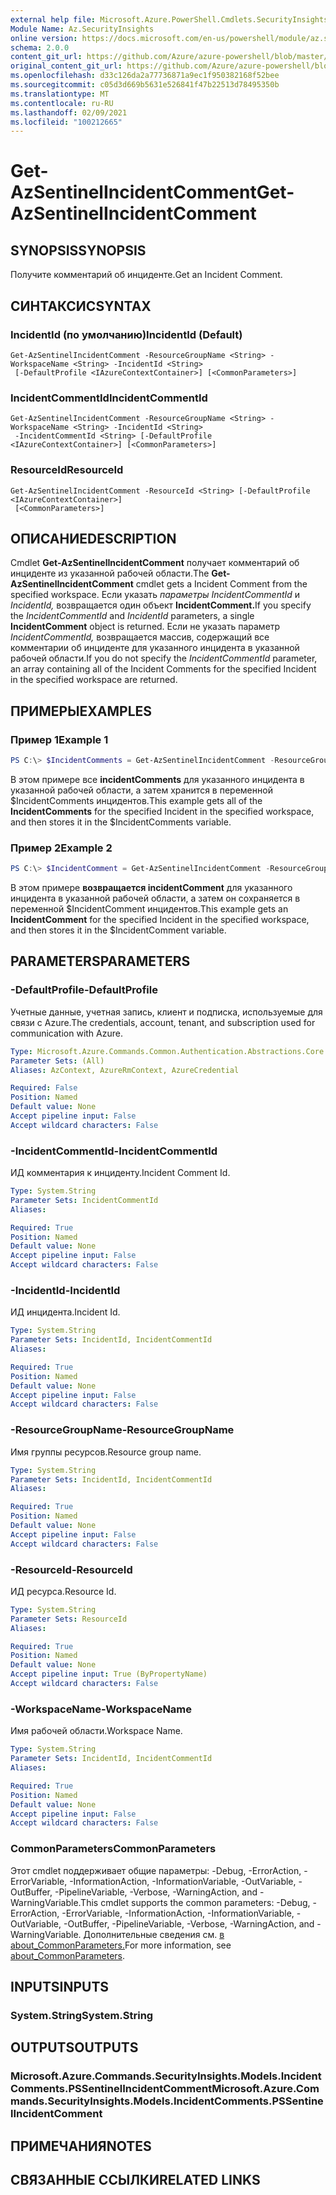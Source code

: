 ```yaml
---
external help file: Microsoft.Azure.PowerShell.Cmdlets.SecurityInsights.dll-Help.xml
Module Name: Az.SecurityInsights
online version: https://docs.microsoft.com/en-us/powershell/module/az.securityinsights/get-azsentinelincidentcomment
schema: 2.0.0
content_git_url: https://github.com/Azure/azure-powershell/blob/master/src/SecurityInsights/SecurityInsights/help/Get-AzSentinelIncidentComment.md
original_content_git_url: https://github.com/Azure/azure-powershell/blob/master/src/SecurityInsights/SecurityInsights/help/Get-AzSentinelIncidentComment.md
ms.openlocfilehash: d33c126da2a77736871a9ec1f950382168f52bee
ms.sourcegitcommit: c05d3d669b5631e526841f47b22513d78495350b
ms.translationtype: MT
ms.contentlocale: ru-RU
ms.lasthandoff: 02/09/2021
ms.locfileid: "100212665"
---
```

# <span data-ttu-id="9e3b3-101">Get-AzSentinelIncidentComment</span><span class="sxs-lookup"><span data-stu-id="9e3b3-101">Get-AzSentinelIncidentComment</span></span>

## <span data-ttu-id="9e3b3-102">SYNOPSIS</span><span class="sxs-lookup"><span data-stu-id="9e3b3-102">SYNOPSIS</span></span>
<span data-ttu-id="9e3b3-103">Получите комментарий об инциденте.</span><span class="sxs-lookup"><span data-stu-id="9e3b3-103">Get an Incident Comment.</span></span>

## <span data-ttu-id="9e3b3-104">СИНТАКСИС</span><span class="sxs-lookup"><span data-stu-id="9e3b3-104">SYNTAX</span></span>

### <span data-ttu-id="9e3b3-105">IncidentId (по умолчанию)</span><span class="sxs-lookup"><span data-stu-id="9e3b3-105">IncidentId (Default)</span></span>
```
Get-AzSentinelIncidentComment -ResourceGroupName <String> -WorkspaceName <String> -IncidentId <String>
 [-DefaultProfile <IAzureContextContainer>] [<CommonParameters>]
```

### <span data-ttu-id="9e3b3-106">IncidentCommentId</span><span class="sxs-lookup"><span data-stu-id="9e3b3-106">IncidentCommentId</span></span>
```
Get-AzSentinelIncidentComment -ResourceGroupName <String> -WorkspaceName <String> -IncidentId <String>
 -IncidentCommentId <String> [-DefaultProfile <IAzureContextContainer>] [<CommonParameters>]
```

### <span data-ttu-id="9e3b3-107">ResourceId</span><span class="sxs-lookup"><span data-stu-id="9e3b3-107">ResourceId</span></span>
```
Get-AzSentinelIncidentComment -ResourceId <String> [-DefaultProfile <IAzureContextContainer>]
 [<CommonParameters>]
```

## <span data-ttu-id="9e3b3-108">ОПИСАНИЕ</span><span class="sxs-lookup"><span data-stu-id="9e3b3-108">DESCRIPTION</span></span>
<span data-ttu-id="9e3b3-109">Cmdlet **Get-AzSentinelIncidentComment** получает комментарий об инциденте из указанной рабочей области.</span><span class="sxs-lookup"><span data-stu-id="9e3b3-109">The **Get-AzSentinelIncidentComment** cmdlet gets a Incident Comment from the specified workspace.</span></span>
<span data-ttu-id="9e3b3-110">Если указать *параметры IncidentCommentId* и *IncidentId,* возвращается один объект **IncidentComment.**</span><span class="sxs-lookup"><span data-stu-id="9e3b3-110">If you specify the *IncidentCommentId* and *IncidentId* parameters, a single **IncidentComment** object is returned.</span></span>
<span data-ttu-id="9e3b3-111">Если не указать параметр *IncidentCommentId,* возвращается массив, содержащий все комментарии об инциденте для указанного инцидента в указанной рабочей области.</span><span class="sxs-lookup"><span data-stu-id="9e3b3-111">If you do not specify the *IncidentCommentId* parameter, an array containing all of the Incident Comments for the specified Incident in the specified workspace are returned.</span></span>

## <span data-ttu-id="9e3b3-112">ПРИМЕРЫ</span><span class="sxs-lookup"><span data-stu-id="9e3b3-112">EXAMPLES</span></span>

### <span data-ttu-id="9e3b3-113">Пример 1</span><span class="sxs-lookup"><span data-stu-id="9e3b3-113">Example 1</span></span>
```powershell
PS C:\> $IncidentComments = Get-AzSentinelIncidentComment -ResourceGroupName "MyResourceGroup" -WorkspaceName "MyWorkspaceName" -IncidentId "MyIncidentId"
```

<span data-ttu-id="9e3b3-114">В этом примере все **incidentComments** для указанного инцидента в указанной рабочей области, а затем хранится в переменной $IncidentComments инцидентов.</span><span class="sxs-lookup"><span data-stu-id="9e3b3-114">This example gets all of the **IncidentComments** for the specified Incident in the specified workspace, and then stores it in the $IncidentComments variable.</span></span>

### <span data-ttu-id="9e3b3-115">Пример 2</span><span class="sxs-lookup"><span data-stu-id="9e3b3-115">Example 2</span></span>
```powershell
PS C:\> $IncidentComment = Get-AzSentinelIncidentComment -ResourceGroupName "MyResourceGroup" -WorkspaceName "MyWorkspaceName" -IncidentId "MyIncidentId" -IncidentCommentId "MyIncidentCommentId"
```

<span data-ttu-id="9e3b3-116">В этом примере **возвращается incidentComment** для указанного инцидента в указанной рабочей области, а затем он сохраняется в переменной $IncidentComment инцидентов.</span><span class="sxs-lookup"><span data-stu-id="9e3b3-116">This example gets an **IncidentComment** for the specified Incident in the specified workspace, and then stores it in the $IncidentComment variable.</span></span>

## <span data-ttu-id="9e3b3-117">PARAMETERS</span><span class="sxs-lookup"><span data-stu-id="9e3b3-117">PARAMETERS</span></span>

### <span data-ttu-id="9e3b3-118">-DefaultProfile</span><span class="sxs-lookup"><span data-stu-id="9e3b3-118">-DefaultProfile</span></span>
<span data-ttu-id="9e3b3-119">Учетные данные, учетная запись, клиент и подписка, используемые для связи с Azure.</span><span class="sxs-lookup"><span data-stu-id="9e3b3-119">The credentials, account, tenant, and subscription used for communication with Azure.</span></span>

```yaml
Type: Microsoft.Azure.Commands.Common.Authentication.Abstractions.Core.IAzureContextContainer
Parameter Sets: (All)
Aliases: AzContext, AzureRmContext, AzureCredential

Required: False
Position: Named
Default value: None
Accept pipeline input: False
Accept wildcard characters: False
```

### <span data-ttu-id="9e3b3-120">-IncidentCommentId</span><span class="sxs-lookup"><span data-stu-id="9e3b3-120">-IncidentCommentId</span></span>
<span data-ttu-id="9e3b3-121">ИД комментария к инциденту.</span><span class="sxs-lookup"><span data-stu-id="9e3b3-121">Incident Comment Id.</span></span>

```yaml
Type: System.String
Parameter Sets: IncidentCommentId
Aliases:

Required: True
Position: Named
Default value: None
Accept pipeline input: False
Accept wildcard characters: False
```

### <span data-ttu-id="9e3b3-122">-IncidentId</span><span class="sxs-lookup"><span data-stu-id="9e3b3-122">-IncidentId</span></span>
<span data-ttu-id="9e3b3-123">ИД инцидента.</span><span class="sxs-lookup"><span data-stu-id="9e3b3-123">Incident Id.</span></span>

```yaml
Type: System.String
Parameter Sets: IncidentId, IncidentCommentId
Aliases:

Required: True
Position: Named
Default value: None
Accept pipeline input: False
Accept wildcard characters: False
```

### <span data-ttu-id="9e3b3-124">-ResourceGroupName</span><span class="sxs-lookup"><span data-stu-id="9e3b3-124">-ResourceGroupName</span></span>
<span data-ttu-id="9e3b3-125">Имя группы ресурсов.</span><span class="sxs-lookup"><span data-stu-id="9e3b3-125">Resource group name.</span></span>

```yaml
Type: System.String
Parameter Sets: IncidentId, IncidentCommentId
Aliases:

Required: True
Position: Named
Default value: None
Accept pipeline input: False
Accept wildcard characters: False
```

### <span data-ttu-id="9e3b3-126">-ResourceId</span><span class="sxs-lookup"><span data-stu-id="9e3b3-126">-ResourceId</span></span>
<span data-ttu-id="9e3b3-127">ИД ресурса.</span><span class="sxs-lookup"><span data-stu-id="9e3b3-127">Resource Id.</span></span>

```yaml
Type: System.String
Parameter Sets: ResourceId
Aliases:

Required: True
Position: Named
Default value: None
Accept pipeline input: True (ByPropertyName)
Accept wildcard characters: False
```

### <span data-ttu-id="9e3b3-128">-WorkspaceName</span><span class="sxs-lookup"><span data-stu-id="9e3b3-128">-WorkspaceName</span></span>
<span data-ttu-id="9e3b3-129">Имя рабочей области.</span><span class="sxs-lookup"><span data-stu-id="9e3b3-129">Workspace Name.</span></span>

```yaml
Type: System.String
Parameter Sets: IncidentId, IncidentCommentId
Aliases:

Required: True
Position: Named
Default value: None
Accept pipeline input: False
Accept wildcard characters: False
```

### <span data-ttu-id="9e3b3-130">CommonParameters</span><span class="sxs-lookup"><span data-stu-id="9e3b3-130">CommonParameters</span></span>
<span data-ttu-id="9e3b3-131">Этот cmdlet поддерживает общие параметры: -Debug, -ErrorAction, -ErrorVariable, -InformationAction, -InformationVariable, -OutVariable, -OutBuffer, -PipelineVariable, -Verbose, -WarningAction, and -WarningVariable.</span><span class="sxs-lookup"><span data-stu-id="9e3b3-131">This cmdlet supports the common parameters: -Debug, -ErrorAction, -ErrorVariable, -InformationAction, -InformationVariable, -OutVariable, -OutBuffer, -PipelineVariable, -Verbose, -WarningAction, and -WarningVariable.</span></span> <span data-ttu-id="9e3b3-132">Дополнительные сведения см. [в about_CommonParameters.](http://go.microsoft.com/fwlink/?LinkID=113216)</span><span class="sxs-lookup"><span data-stu-id="9e3b3-132">For more information, see [about_CommonParameters](http://go.microsoft.com/fwlink/?LinkID=113216).</span></span>

## <span data-ttu-id="9e3b3-133">INPUTS</span><span class="sxs-lookup"><span data-stu-id="9e3b3-133">INPUTS</span></span>

### <span data-ttu-id="9e3b3-134">System.String</span><span class="sxs-lookup"><span data-stu-id="9e3b3-134">System.String</span></span>
## <span data-ttu-id="9e3b3-135">OUTPUTS</span><span class="sxs-lookup"><span data-stu-id="9e3b3-135">OUTPUTS</span></span>

### <span data-ttu-id="9e3b3-136">Microsoft.Azure.Commands.SecurityInsights.Models.IncidentComments.PSSentinelIncidentComment</span><span class="sxs-lookup"><span data-stu-id="9e3b3-136">Microsoft.Azure.Commands.SecurityInsights.Models.IncidentComments.PSSentinelIncidentComment</span></span>
## <span data-ttu-id="9e3b3-137">ПРИМЕЧАНИЯ</span><span class="sxs-lookup"><span data-stu-id="9e3b3-137">NOTES</span></span>

## <span data-ttu-id="9e3b3-138">СВЯЗАННЫЕ ССЫЛКИ</span><span class="sxs-lookup"><span data-stu-id="9e3b3-138">RELATED LINKS</span></span>

